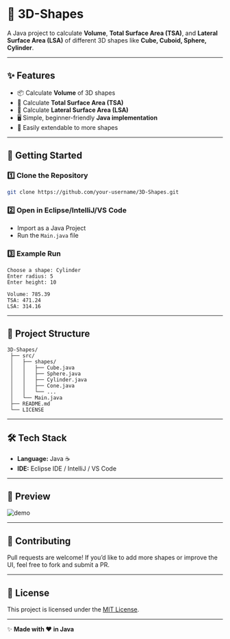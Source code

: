 # 📐 3D-Shapes  

A Java project to calculate **Volume**, **Total Surface Area (TSA)**, and **Lateral Surface Area (LSA)** of different 3D shapes like **Cube, Cuboid, Sphere, Cylinder**. 

---

## ✨ Features
- 📦 Calculate **Volume** of 3D shapes  
- 📏 Calculate **Total Surface Area (TSA)**  
- 🔲 Calculate **Lateral Surface Area (LSA)**  
- 🖥️ Simple, beginner-friendly **Java implementation**  
- 🔧 Easily extendable to more shapes  

---

## 🚀 Getting Started  

### 1️⃣ Clone the Repository  
```bash
git clone https://github.com/your-username/3D-Shapes.git
```

### 2️⃣ Open in Eclipse/IntelliJ/VS Code  
- Import as a Java Project  
- Run the `Main.java` file  

### 3️⃣ Example Run  
```text
Choose a shape: Cylinder
Enter radius: 5
Enter height: 10

Volume: 785.39
TSA: 471.24
LSA: 314.16
```

---

## 📂 Project Structure
```
3D-Shapes/
 ├── src/
 │   ├── shapes/
 │   │   ├── Cube.java
 │   │   ├── Sphere.java
 │   │   ├── Cylinder.java
 │   │   ├── Cone.java
 │   │   └── ...
 │   └── Main.java
 ├── README.md
 └── LICENSE
```

---

## 🛠️ Tech Stack
- **Language:** Java ☕  
- **IDE:** Eclipse IDE / IntelliJ / VS Code  

---

## 📸 Preview
![demo](https://via.placeholder.com/600x200?text=Demo+Screenshot)  

---

## 🤝 Contributing
Pull requests are welcome! If you’d like to add more shapes or improve the UI, feel free to fork and submit a PR.  

---

## 📜 License
This project is licensed under the [MIT License](LICENSE).  

---

✨ **Made with ❤️ in Java**  
